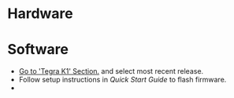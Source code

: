 # Hardware
# Software
- [Go to 'Tegra K1' Section.](https://developer.nvidia.com/embedded/linux-tegra-archive) and select most recent release.
- Follow setup instructions in *Quick Start Guide* to flash firmware.
-
